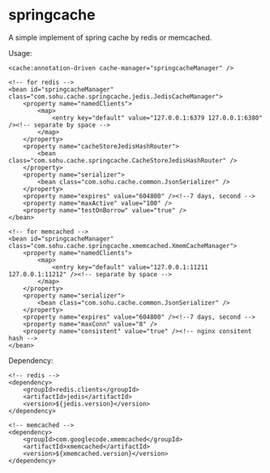 springcache
===========

A simple implement of spring cache by redis or memcached.

Usage:

    <cache:annotation-driven cache-manager="springcacheManager" />

    <!-- for redis -->
    <bean id="springcacheManager" class="com.sohu.cache.springcache.jedis.JedisCacheManager">
        <property name="namedClients">
            <map>
                <entry key="default" value="127.0.0.1:6379 127.0.0.1:6380" /><!-- separate by space -->
            </map>
        </property>
        <property name="cacheStoreJedisHashRouter">
            <bean class="com.sohu.cache.springcache.CacheStoreJedisHashRouter" />
        </property>
        <property name="serializer">
            <bean class="com.sohu.cache.common.JsonSerializer" />
        </property>
        <property name="expires" value="604800" /><!--7 days, second -->
        <property name="maxActive" value="100" />
        <property name="testOnBorrow" value="true" />
    </bean>

    <!-- for memcached -->
    <bean id="springcacheManager" class="com.sohu.cache.springcache.xmemcached.XmemCacheManager">
        <property name="namedClients">
            <map>
                <entry key="default" value="127.0.0.1:11211 127.0.0.1:11212" /><!-- separate by space -->
            </map>
        </property>
        <property name="serializer">
            <bean class="com.sohu.cache.common.JsonSerializer" />
        </property>
        <property name="expires" value="604800" /><!--7 days, second -->
        <property name="maxConn" value="8" />
        <property name="consistent" value="true" /><!-- nginx consitent hash -->
    </bean>
    
Dependency:

    <!-- redis -->
    <dependency>
        <groupId>redis.clients</groupId>
        <artifactId>jedis</artifactId>
        <version>${jedis.version}</version>
    </dependency>
    
    <!-- memcached -->
    <dependency>
        <groupId>com.googlecode.xmemcached</groupId>
        <artifactId>xmemcached</artifactId>
        <version>${xmemcached.version}</version>
    </dependency>
